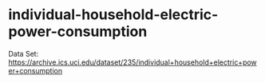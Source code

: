 # individual-household-electric-power-consumption

Data Set:
https://archive.ics.uci.edu/dataset/235/individual+household+electric+power+consumption
